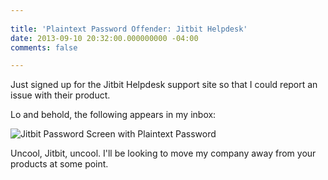 ```yaml
---
 
title: 'Plaintext Password Offender: Jitbit Helpdesk'
date: 2013-09-10 20:32:00.000000000 -04:00
comments: false

---
```

Just signed up for the Jitbit Helpdesk support site so that I could report an issue with their product.

Lo and behold, the following appears in my inbox:

![Jitbit Password Screen with Plaintext Password]({{site.post-images}}/jitbit.png)

Uncool, Jitbit, uncool. I'll be looking to move my company away from your products at some point.
